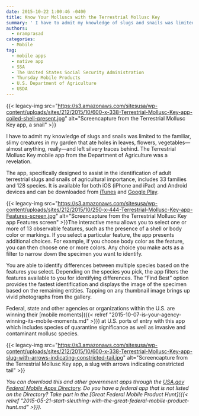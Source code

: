 ```yaml
---
date: 2015-10-22 1:00:46 -0400
title: Know Your Molluscs with the Terrestrial Mollusc Key
summary: ' I have to admit my knowledge of slugs and snails was limited to the familiar, slimy creatures in my garden that ate holes in leaves, flowers, vegetables&mdash;almost anything, really&mdash;and left silvery traces behind. The Terrestrial Mollusc Key mobile app from the Department'
authors:
  - nramprasad
categories:
  - Mobile
tag:
  - mobile apps
  - native app
  - SSA
  - The United States Social Security Administration
  - Thursday Mobile Products
  - U.S. Department of Agriculture
  - USDA
---
```


{{< legacy-img src="https://s3.amazonaws.com/sitesusa/wp-content/uploads/sites/212/2015/10/600-x-338-Terrestrial-Mollusc-Key-app-coiled-shell-present.jpg" alt="Screencapture from the Terrestrial Mollusc Key app, a snail" >}}

I have to admit my knowledge of slugs and snails was limited to the familiar, slimy creatures in my garden that ate holes in leaves, flowers, vegetables—almost anything, really—and left silvery traces behind. The Terrestrial Mollusc Key mobile app from the Department of Agriculture was a revelation.

The app, specifically designed to assist in the identification of adult terrestrial slugs and snails of agricultural importance, includes 33 families and 128 species. It is available for both iOS (iPhone and iPad) and Android devices and can be downloaded from [iTunes](https://itunes.apple.com/us/app/terrestrial-mollusc-key/id818984385?mt=8) and [Google Play](https://play.google.com/store/apps/details?id=com.lucidcentral.mobile.mollusc_tool&hl=enn).

{{< legacy-img src="https://s3.amazonaws.com/sitesusa/wp-content/uploads/sites/212/2015/10/250-x-444-Terrestrial-Mollusc-Key-app-Features-screen.jpg" alt="Screencapture from the Terrestrial Mollusc Key app Features screen" >}}The interactive menu allows you to select one or more of 13 observable features, such as the presence of a shell or body color or markings. If you select a particular feature, the app presents additional choices. For example, if you choose body color as the feature, you can then choose one or more colors. Any choice you make acts as a filter to narrow down the specimen you want to identify.

You are able to identify differences between multiple species based on the features you select. Depending on the species you pick, the app filters the features available to you for identifying differences. The “Find Best” option provides the fastest identification and displays the image of the specimen based on the remaining entities. Tapping on any thumbnail image brings up vivid photographs from the gallery.

Federal, state and other agencies or organizations within the U.S. are winning their [mobile moments]({{< relref "2015-10-07-is-your-agency-winning-its-mobile-moments.md" >}}) at U.S. ports of entry with this app which includes species of quarantine significance as well as invasive and contaminant mollusc species.

{{< legacy-img src="https://s3.amazonaws.com/sitesusa/wp-content/uploads/sites/212/2015/10/600-x-338-Terrestrial-Mollusc-Key-app-slug-with-arrows-indicating-constricted-tail.jpg" alt="Screencapture from the Terrestrial Mollusc Key app, a slug with arrows indicating constricted tail" >}}

_You can download this and other government apps through the [USA.gov Federal Mobile Apps Directory](https://www.usa.gov/mobile-apps). Do you have a federal app that is not listed on the Directory? Take part in the [Great Federal Mobile Product Hunt]({{< relref "2015-05-21-start-sleuthing-with-the-great-federal-mobile-product-hunt.md" >}})._

<div class="sharedaddy sd-sharing-enabled">
</div>